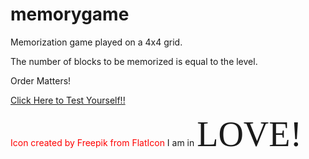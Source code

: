 # memorygame

Memorization game played on a 4x4 grid.

The number of blocks to be memorized is equal to the level.

Order Matters!

[Click Here to Test Yourself!!](https://baboyachoch.github.io/memorygame/])


<span style="color:red">Icon created by Freepik from FlatIcon </span>
I am in <span style="font-family:Papyrus; font-size:4em;">LOVE!</span>
